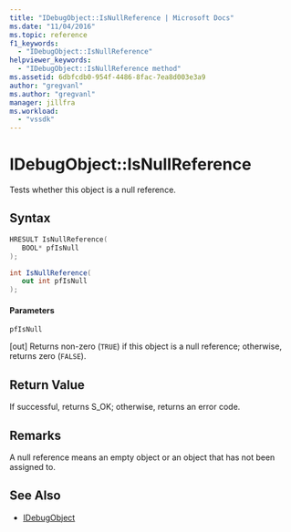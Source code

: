 ```yaml
---
title: "IDebugObject::IsNullReference | Microsoft Docs"
ms.date: "11/04/2016"
ms.topic: reference
f1_keywords:
  - "IDebugObject::IsNullReference"
helpviewer_keywords:
  - "IDebugObject::IsNullReference method"
ms.assetid: 6dbfcdb0-954f-4486-8fac-7ea8d003e3a9
author: "gregvanl"
ms.author: "gregvanl"
manager: jillfra
ms.workload:
  - "vssdk"
---
```

# IDebugObject::IsNullReference
Tests whether this object is a null reference.

## Syntax

```cpp
HRESULT IsNullReference( 
   BOOL* pfIsNull
);
```

```csharp
int IsNullReference(
   out int pfIsNull
);
```

#### Parameters
 `pfIsNull`

 [out] Returns non-zero (`TRUE`) if this object is a null reference; otherwise, returns zero (`FALSE`).

## Return Value
 If successful, returns S_OK; otherwise, returns an error code.

## Remarks
 A null reference means an empty object or an object that has not been assigned to.

## See Also
- [IDebugObject](../../../extensibility/debugger/reference/idebugobject.md)